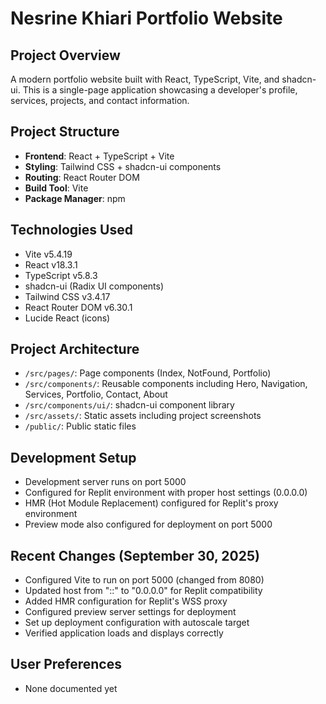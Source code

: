 # Nesrine Khiari Portfolio Website

## Project Overview
A modern portfolio website built with React, TypeScript, Vite, and shadcn-ui. This is a single-page application showcasing a developer's profile, services, projects, and contact information.

## Project Structure
- **Frontend**: React + TypeScript + Vite
- **Styling**: Tailwind CSS + shadcn-ui components
- **Routing**: React Router DOM
- **Build Tool**: Vite
- **Package Manager**: npm

## Technologies Used
- Vite v5.4.19
- React v18.3.1
- TypeScript v5.8.3
- shadcn-ui (Radix UI components)
- Tailwind CSS v3.4.17
- React Router DOM v6.30.1
- Lucide React (icons)

## Project Architecture
- `/src/pages/`: Page components (Index, NotFound, Portfolio)
- `/src/components/`: Reusable components including Hero, Navigation, Services, Portfolio, Contact, About
- `/src/components/ui/`: shadcn-ui component library
- `/src/assets/`: Static assets including project screenshots
- `/public/`: Public static files

## Development Setup
- Development server runs on port 5000
- Configured for Replit environment with proper host settings (0.0.0.0)
- HMR (Hot Module Replacement) configured for Replit's proxy environment
- Preview mode also configured for deployment on port 5000

## Recent Changes (September 30, 2025)
- Configured Vite to run on port 5000 (changed from 8080)
- Updated host from "::" to "0.0.0.0" for Replit compatibility
- Added HMR configuration for Replit's WSS proxy
- Configured preview server settings for deployment
- Set up deployment configuration with autoscale target
- Verified application loads and displays correctly

## User Preferences
- None documented yet
